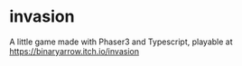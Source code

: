 # invasion

A little game made with Phaser3 and Typescript, playable at https://binaryarrow.itch.io/invasion
